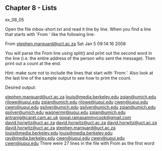 ## Chapter 8 - Lists
 
 ex_08_05 
 
 Open the file mbox-short.txt and read it line by line. When you find a line that starts with 'From ' like the following line:

From stephen.marquard@uct.ac.za Sat Jan  5 09:14:16 2008

You will parse the From line using split() and print out the second word in the line (i.e. the entire address of the person who sent the message). Then print out a count at the end.

Hint: make sure not to include the lines that start with 'From:'. Also look at the last line of the sample output to see how to print the count.

Desired output:

stephen.marquard@uct.ac.za
louis@media.berkeley.edu
zqian@umich.edu
rjlowe@iupui.edu
zqian@umich.edu
rjlowe@iupui.edu
cwen@iupui.edu
cwen@iupui.edu
gsilver@umich.edu
gsilver@umich.edu
zqian@umich.edu
gsilver@umich.edu
wagnermr@iupui.edu
zqian@umich.edu
antranig@caret.cam.ac.uk
gopal.ramasammycook@gmail.com
david.horwitz@uct.ac.za
david.horwitz@uct.ac.za
david.horwitz@uct.ac.za
david.horwitz@uct.ac.za
stephen.marquard@uct.ac.za
louis@media.berkeley.edu
louis@media.berkeley.edu
ray@media.berkeley.edu
cwen@iupui.edu
cwen@iupui.edu
cwen@iupui.edu
There were 27 lines in the file with From as the first word